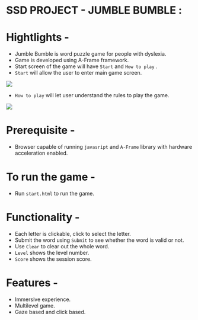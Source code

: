 #  **SSD PROJECT - JUMBLE BUMBLE :**


# Hightlights -
- Jumble Bumble is word puzzle game for people with dyslexia.
- Game is developed using A-Frame framework.
- Start screen of the game will have `Start` and `How to play` . 
- `Start` will allow the user to enter main game screen.

![](images/start.png)

- `How to play`  will let user understand the rules to play the game.

![](images/index.png)


# Prerequisite - 
- Browser capable of running `javasript` and `A-Frame` library with hardware acceleration enabled.


# To run the game -

- Run `start.html` to run the game.

# Functionality - 

- Each letter is clickable, click to select the letter.
- Submit the word using `Submit` to see whether the word is valid or not.
- Use `Clear` to clear out the whole word.
- `Level` shows the level number.
- `Score` shows the session score.

# Features -

- Immersive experience.
- Multilevel game.
- Gaze based and click based.







